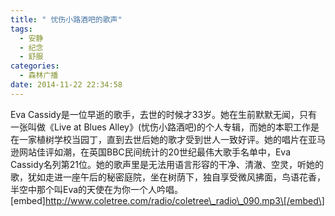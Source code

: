 ```yaml
---
title: " 忧伤小路酒吧的歌声"
tags:
  - 安静
  - 纪念
  - 舒服
categories:
  - 森林广播
date: 2014-11-22 22:34:58
---
```


Eva Cassidy是一位早逝的歌手，去世的时候才33岁。她在生前默默无闻，只有一张叫做《Live at Blues Alley》(忧伤小路酒吧)的个人专辑，而她的本职工作是在一家植树学校当园丁，直到去世后她的歌才受到世人一致好评。她的唱片在亚马逊网站佳评如潮，在英国BBC民间统计的20世纪最伟大歌手名单中，Eva Cassidy名列第21位。她的歌声里是无法用语言形容的干净、清澈、空灵，听她的歌，犹如走进一座午后的秘密庭院，坐在树荫下，独自享受微风拂面，鸟语花香，半空中那个叫Eva的天使在为你一个人吟唱。   \[embed\]http://www.coletree.com/radio/coletree\_radio\_090.mp3\[/embed\]